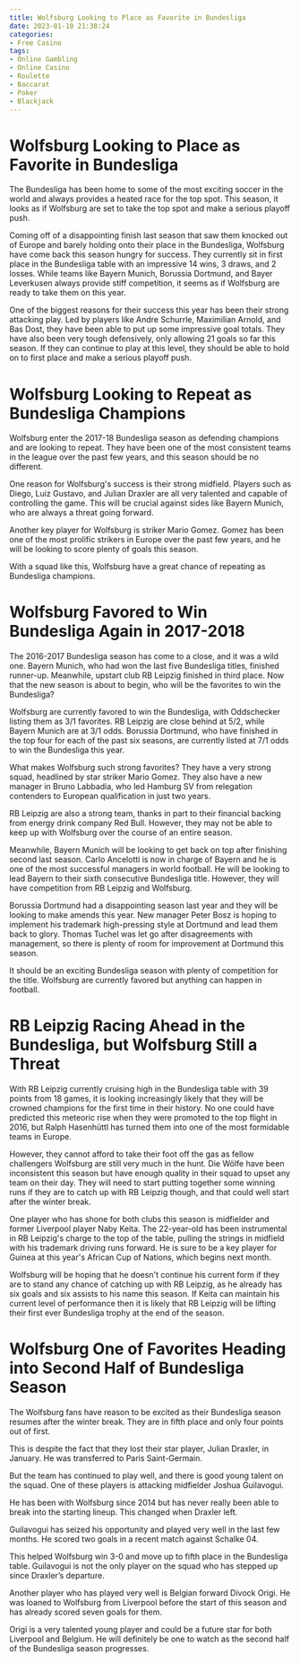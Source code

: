 ```yaml
---
title: Wolfsburg Looking to Place as Favorite in Bundesliga
date: 2023-01-10 21:38:24
categories:
- Free Casino
tags:
- Online Gambling
- Online Casino
- Roulette
- Baccarat
- Poker
- Blackjack
---
```



#  Wolfsburg Looking to Place as Favorite in Bundesliga

The Bundesliga has been home to some of the most exciting soccer in the world and always provides a heated race for the top spot. This season, it looks as if Wolfsburg are set to take the top spot and make a serious playoff push.

Coming off of a disappointing finish last season that saw them knocked out of Europe and barely holding onto their place in the Bundesliga, Wolfsburg have come back this season hungry for success. They currently sit in first place in the Bundesliga table with an impressive 14 wins, 3 draws, and 2 losses. While teams like Bayern Munich, Borussia Dortmund, and Bayer Leverkusen always provide stiff competition, it seems as if Wolfsburg are ready to take them on this year.

One of the biggest reasons for their success this year has been their strong attacking play. Led by players like Andre Schurrle, Maximilian Arnold, and Bas Dost, they have been able to put up some impressive goal totals. They have also been very tough defensively, only allowing 21 goals so far this season. If they can continue to play at this level, they should be able to hold on to first place and make a serious playoff push.

#  Wolfsburg Looking to Repeat as Bundesliga Champions

Wolfsburg enter the 2017-18 Bundesliga season as defending champions and are looking to repeat. They have been one of the most consistent teams in the league over the past few years, and this season should be no different.

One reason for Wolfsburg's success is their strong midfield. Players such as Diego, Luiz Gustavo, and Julian Draxler are all very talented and capable of controlling the game. This will be crucial against sides like Bayern Munich, who are always a threat going forward.

Another key player for Wolfsburg is striker Mario Gomez. Gomez has been one of the most prolific strikers in Europe over the past few years, and he will be looking to score plenty of goals this season.

With a squad like this, Wolfsburg have a great chance of repeating as Bundesliga champions.

#  Wolfsburg Favored to Win Bundesliga Again in 2017-2018

The 2016-2017 Bundesliga season has come to a close, and it was a wild one. Bayern Munich, who had won the last five Bundesliga titles, finished runner-up. Meanwhile, upstart club RB Leipzig finished in third place. Now that the new season is about to begin, who will be the favorites to win the Bundesliga?

Wolfsburg are currently favored to win the Bundesliga, with Oddschecker listing them as 3/1 favorites. RB Leipzig are close behind at 5/2, while Bayern Munich are at 3/1 odds. Borussia Dortmund, who have finished in the top four for each of the past six seasons, are currently listed at 7/1 odds to win the Bundesliga this year.

What makes Wolfsburg such strong favorites? They have a very strong squad, headlined by star striker Mario Gomez. They also have a new manager in Bruno Labbadia, who led Hamburg SV from relegation contenders to European qualification in just two years.

RB Leipzig are also a strong team, thanks in part to their financial backing from energy drink company Red Bull. However, they may not be able to keep up with Wolfsburg over the course of an entire season.

Meanwhile, Bayern Munich will be looking to get back on top after finishing second last season. Carlo Ancelotti is now in charge of Bayern and he is one of the most successful managers in world football. He will be looking to lead Bayern to their sixth consecutive Bundesliga title. However, they will have competition from RB Leipzig and Wolfsburg.

Borussia Dortmund had a disappointing season last year and they will be looking to make amends this year. New manager Peter Bosz is hoping to implement his trademark high-pressing style at Dortmund and lead them back to glory. Thomas Tuchel was let go after disagreements with management, so there is plenty of room for improvement at Dortmund this season.

It should be an exciting Bundesliga season with plenty of competition for the title. Wolfsburg are currently favored but anything can happen in football.

#  RB Leipzig Racing Ahead in the Bundesliga, but Wolfsburg Still a Threat

With RB Leipzig currently cruising high in the Bundesliga table with 39 points from 18 games, it is looking increasingly likely that they will be crowned champions for the first time in their history. No one could have predicted this meteoric rise when they were promoted to the top flight in 2016, but Ralph Hasenhüttl has turned them into one of the most formidable teams in Europe.

However, they cannot afford to take their foot off the gas as fellow challengers Wolfsburg are still very much in the hunt. Die Wölfe have been inconsistent this season but have enough quality in their squad to upset any team on their day. They will need to start putting together some winning runs if they are to catch up with RB Leipzig though, and that could well start after the winter break.

One player who has shone for both clubs this season is midfielder and former Liverpool player Naby Keita. The 22-year-old has been instrumental in RB Leipzig's charge to the top of the table, pulling the strings in midfield with his trademark driving runs forward. He is sure to be a key player for Guinea at this year's African Cup of Nations, which begins next month.

Wolfsburg will be hoping that he doesn't continue his current form if they are to stand any chance of catching up with RB Leipzig, as he already has six goals and six assists to his name this season. If Keita can maintain his current level of performance then it is likely that RB Leipzig will be lifting their first ever Bundesliga trophy at the end of the season.

#  Wolfsburg One of Favorites Heading into Second Half of Bundesliga Season

The Wolfsburg fans have reason to be excited as their Bundesliga season resumes after the winter break. They are in fifth place and only four points out of first.

This is despite the fact that they lost their star player, Julian Draxler, in January. He was transferred to Paris Saint-Germain.

But the team has continued to play well, and there is good young talent on the squad. One of these players is attacking midfielder Joshua Guilavogui.

He has been with Wolfsburg since 2014 but has never really been able to break into the starting lineup. This changed when Draxler left.

Guilavogui has seized his opportunity and played very well in the last few months. He scored two goals in a recent match against Schalke 04.

This helped Wolfsburg win 3-0 and move up to fifth place in the Bundesliga table. Guilavogui is not the only player on the squad who has stepped up since Draxler’s departure.

Another player who has played very well is Belgian forward Divock Origi. He was loaned to Wolfsburg from Liverpool before the start of this season and has already scored seven goals for them.

Origi is a very talented young player and could be a future star for both Liverpool and Belgium. He will definitely be one to watch as the second half of the Bundesliga season progresses.